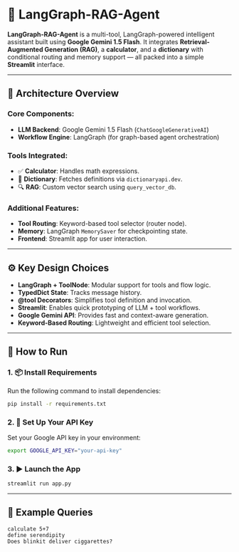 # 🔮 LangGraph-RAG-Agent

**LangGraph-RAG-Agent** is a multi-tool, LangGraph-powered intelligent assistant built using **Google Gemini 1.5 Flash**. It integrates **Retrieval-Augmented Generation (RAG)**, a **calculator**, and a **dictionary** with conditional routing and memory support — all packed into a simple **Streamlit** interface.

---

## 🧠 Architecture Overview

### Core Components:
- **LLM Backend**: Google Gemini 1.5 Flash (`ChatGoogleGenerativeAI`)
- **Workflow Engine**: LangGraph (for graph-based agent orchestration)

### Tools Integrated:
- ✅ **Calculator**: Handles math expressions.
- 📖 **Dictionary**: Fetches definitions via `dictionaryapi.dev`.
- 🔍 **RAG**: Custom vector search using `query_vector_db`.

### Additional Features:
- **Tool Routing**: Keyword-based tool selector (router node).
- **Memory**: LangGraph `MemorySaver` for checkpointing state.
- **Frontend**: Streamlit app for user interaction.

---

## ⚙️ Key Design Choices

- **LangGraph + ToolNode**: Modular support for tools and flow logic.
- **TypedDict State**: Tracks message history.
- **@tool Decorators**: Simplifies tool definition and invocation.
- **Streamlit**: Enables quick prototyping of LLM + tool workflows.
- **Google Gemini API**: Provides fast and context-aware generation.
- **Keyword-Based Routing**: Lightweight and efficient tool selection.

---

## 🚀 How to Run

### 1. 📦 Install Requirements
Run the following command to install dependencies:
```bash
pip install -r requirements.txt
```

### 2. 🔑 Set Up Your API Key
Set your Google API key in your environment:
```bash
export GOOGLE_API_KEY="your-api-key"
```

### 3. ▶️ Launch the App
```bash
streamlit run app.py
```

---

## 💬 Example Queries
```text
calculate 5+7
define serendipity
Does blinkit deliver ciggarettes?
```

